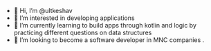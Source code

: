 - 👋 Hi, I’m @ultkeshav
- 👀 I’m interested in developing applications 
- 🌱 I’m currently learning to build apps through kotlin and logic by practicing different questions on data structures
- 💞️ I’m looking to become a software developer in MNC companies .

<!---
ultkeshav/ultkeshav is a ✨ special ✨ repository because its `README.md` (this file) appears on your GitHub profile.
You can click the Preview link to take a look at your changes.
--->
